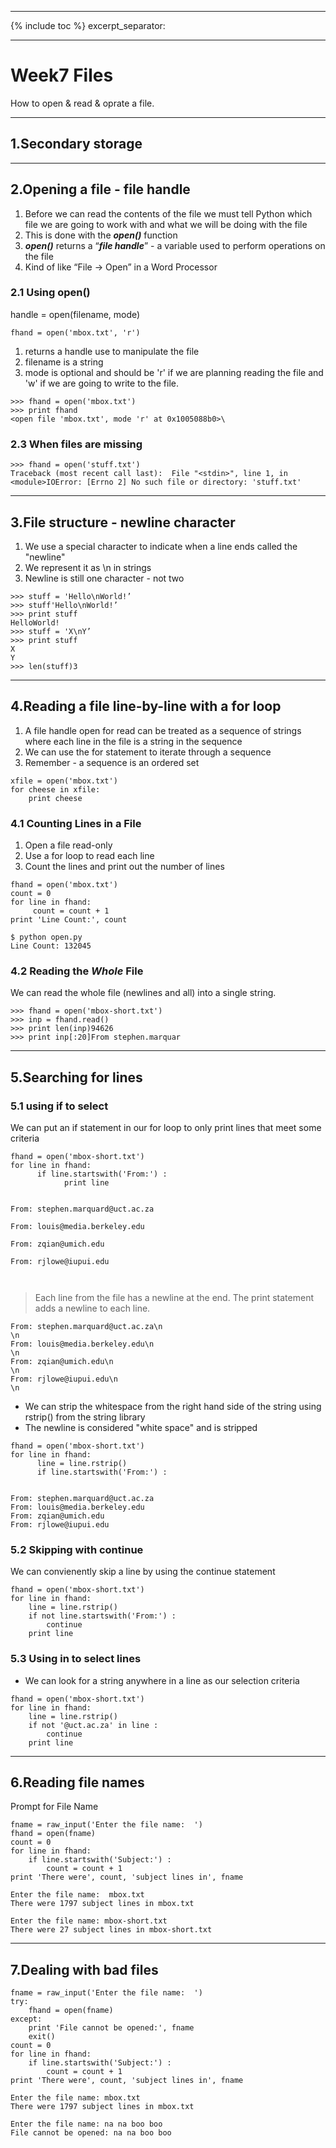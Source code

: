 ﻿---

{% include toc %}
excerpt_separator: <!--more-->

---

# Week7 Files

How to open & read & oprate a file.
<!--more-->

---


## 1.Secondary storage

---

## 2.Opening a file - file handle

 1. Before we can read the contents of the file we must tell Python which file we are going to work with and what we will be doing with the file
 2. This is done with the ***open()*** function
 3. ***open()*** returns a “***file handle***” - a variable used to perform operations on the file
 4. Kind of like “File -> Open” in a Word Processor

### 2.1 Using open()

handle = open(filename, mode)

```
fhand = open('mbox.txt', 'r')
```

 1. returns a handle use to manipulate the file 
 2. filename is a string
 3. mode is optional and should be 'r' if we are planning reading the file and 'w' if we are going to write to the file.

```
>>> fhand = open('mbox.txt')
>>> print fhand
<open file 'mbox.txt', mode 'r' at 0x1005088b0>\
```

### 2.3 When files are missing

```
>>> fhand = open('stuff.txt')
Traceback (most recent call last):  File "<stdin>", line 1, in <module>IOError: [Errno 2] No such file or directory: 'stuff.txt'
```

---

## 3.File structure - newline character

1. We use a special character to indicate when a line ends called the "newline"
1. We represent it as \n in strings 
1. Newline is still one character - not two

```
>>> stuff = 'Hello\nWorld!’
>>> stuff'Hello\nWorld!’
>>> print stuff
HelloWorld!
>>> stuff = 'X\nY’
>>> print stuff
X
Y
>>> len(stuff)3
```

---

## 4.Reading a file line-by-line with a for loop

 1. A file handle open for read can be treated as a sequence of strings where each line in the file is a string in the sequence
 2. We can use the for statement to iterate through a sequence
 3. Remember - a sequence is an ordered set

```
xfile = open('mbox.txt')
for cheese in xfile:
    print cheese
```

### 4.1 Counting Lines in a File

 1. Open a file read-only
 2. Use a for loop to read each line
 3. Count the lines and print out the number of lines

```
fhand = open('mbox.txt')
count = 0
for line in fhand:
     count = count + 1
print 'Line Count:', count

$ python open.py
Line Count: 132045

```

### 4.2 Reading the *Whole* File

We can read the whole file (newlines and all) into a single string.

```
>>> fhand = open('mbox-short.txt')
>>> inp = fhand.read()
>>> print len(inp)94626
>>> print inp[:20]From stephen.marquar
```

---

## 5.Searching for lines

### 5.1 using if to select

We can put an if statement in our for loop to only print lines that meet some criteria

```
fhand = open('mbox-short.txt')
for line in fhand:
      if line.startswith('From:') :
            print line
            
            
From: stephen.marquard@uct.ac.za

From: louis@media.berkeley.edu

From: zqian@umich.edu

From: rjlowe@iupui.edu

            
```

>Each line from the file has a newline at the end.
The print statement adds a newline to each line.

```
From: stephen.marquard@uct.ac.za\n
\n
From: louis@media.berkeley.edu\n
\n
From: zqian@umich.edu\n
\n
From: rjlowe@iupui.edu\n
\n
```

- We can strip the whitespace from the right hand side of the string using rstrip() from the string library
- The newline is considered "white space" and is stripped

```
fhand = open('mbox-short.txt')
for line in fhand:
      line = line.rstrip()
      if line.startswith('From:') :            
      
      
From: stephen.marquard@uct.ac.za
From: louis@media.berkeley.edu
From: zqian@umich.edu
From: rjlowe@iupui.edu
```

### 5.2 Skipping with continue

We can convienently skip a line by using the continue statement

```
fhand = open('mbox-short.txt')
for line in fhand:
    line = line.rstrip()
    if not line.startswith('From:') :
        continue
    print line
```

### 5.3 Using in to select lines

- We can look for a string anywhere in a line as our selection criteria

```
fhand = open('mbox-short.txt')
for line in fhand:
    line = line.rstrip()
    if not '@uct.ac.za' in line : 
        continue
    print line
```

---

## 6.Reading file names

Prompt for File Name

```
fname = raw_input('Enter the file name:  ')
fhand = open(fname)
count = 0
for line in fhand:
    if line.startswith('Subject:') :
        count = count + 1
print 'There were', count, 'subject lines in', fname

Enter the file name:  mbox.txt
There were 1797 subject lines in mbox.txt

Enter the file name: mbox-short.txt
There were 27 subject lines in mbox-short.txt
```

---

## 7.Dealing with bad files

```
fname = raw_input('Enter the file name:  ')
try:
    fhand = open(fname)
except:
    print 'File cannot be opened:', fname
    exit()
count = 0
for line in fhand:
    if line.startswith('Subject:') :
        count = count + 1
print 'There were', count, 'subject lines in', fname

Enter the file name: mbox.txt
There were 1797 subject lines in mbox.txt

Enter the file name: na na boo boo
File cannot be opened: na na boo boo
```


